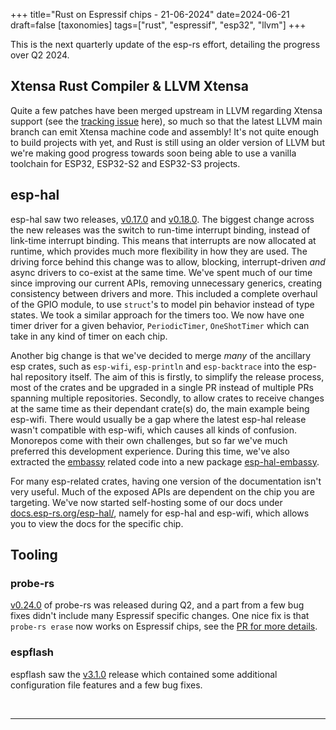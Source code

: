 +++
title="Rust on Espressif chips - 21-06-2024"
date=2024-06-21
draft=false
[taxonomies]
tags=["rust", "espressif", "esp32", "llvm"]
+++

This is the next quarterly update of the esp-rs effort, detailing the progress over Q2 2024.

## Xtensa Rust Compiler & LLVM Xtensa

Quite a few patches have been merged upstream in LLVM regarding Xtensa support (see the [tracking issue](https://github.com/espressif/llvm-project/issues/4) here), so much so that the latest LLVM main branch can emit Xtensa machine code and assembly! It's not quite enough to build projects with yet, and Rust is still using an older version of LLVM but we're making good progress towards soon being able to use a vanilla toolchain for ESP32, ESP32-S2 and ESP32-S3 projects.

## esp-hal

esp-hal saw two releases, [v0.17.0] and [v0.18.0]. The biggest change across the new releases was the switch to run-time interrupt binding, instead of link-time interrupt binding. This means that interrupts are now allocated at runtime, which provides much more flexibility in how they are used. The driving force behind this change was to allow, blocking, interrupt-driven _and_ async drivers to co-exist at the same time. We've spent much of our time since improving our current APIs, removing unnecessary generics, creating consistency between drivers and more. This included a complete overhaul of the GPIO module, to use `struct`'s to model pin behavior instead of type states. We took a similar approach for the timers too. We now have one timer driver for a given behavior, `PeriodicTimer`, `OneShotTimer` which can take in any kind of timer on each chip.

Another big change is that we've decided to merge _many_ of the ancillary esp crates, such as `esp-wifi`, `esp-println` and `esp-backtrace` into the esp-hal repository itself. The aim of this is firstly, to simplify the release process, most of the crates and be upgraded in a single PR instead of multiple PRs spanning multiple repositories. Secondly, to allow crates to receive changes at the same time as their dependant crate(s) do, the main example being esp-wifi. There would usually be a gap where the latest esp-hal release wasn't compatible with esp-wifi, which causes all kinds of confusion. Monorepos come with their own challenges, but so far we've much preferred this development experience. During this time, we've also extracted the [embassy](https://github.com/embassy-rs/embassy) related code into a new package [esp-hal-embassy](https://github.com/esp-rs/esp-hal/tree/main/esp-hal-embassy).

For many esp-related crates, having one version of the documentation isn't very useful. Much of the exposed APIs are dependent on the chip you are targeting. We've now started self-hosting some of our docs under [docs.esp-rs.org/esp-hal/](https://docs.esp-rs.org/esp-hal/), namely for esp-hal and esp-wifi, which allows you to view the docs for the specific chip.

[v0.17.0]: https://github.com/esp-rs/esp-hal/releases/tag/v0.17.0
[v0.18.0]: https://github.com/esp-rs/esp-hal/releases/tag/v0.18.0

## Tooling

### probe-rs

[v0.24.0](https://github.com/probe-rs/probe-rs/releases/tag/v0.24.0) of probe-rs was released during Q2, and a part from a few bug fixes didn't include many Espressif specific changes. One nice fix is that `probe-rs erase` now works on Espressif chips, see the [PR for more details](https://github.com/probe-rs/probe-rs/pull/2279).

### espflash

espflash saw the [v3.1.0](https://github.com/esp-rs/espflash/releases/tag/v3.1.0) release which contained some additional configuration file features and a few bug fixes.

<br/>

---

<br/>
